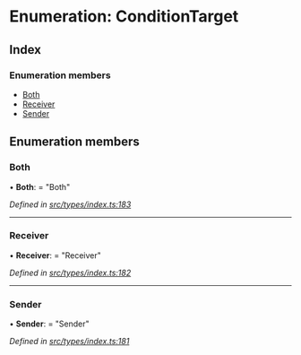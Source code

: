 # Enumeration: ConditionTarget

## Index

### Enumeration members

* [Both](conditiontarget.md#both)
* [Receiver](conditiontarget.md#receiver)
* [Sender](conditiontarget.md#sender)

## Enumeration members

###  Both

• **Both**: = "Both"

*Defined in [src/types/index.ts:183](https://github.com/PolymathNetwork/polymesh-sdk/blob/1538712/src/types/index.ts#L183)*

___

###  Receiver

• **Receiver**: = "Receiver"

*Defined in [src/types/index.ts:182](https://github.com/PolymathNetwork/polymesh-sdk/blob/1538712/src/types/index.ts#L182)*

___

###  Sender

• **Sender**: = "Sender"

*Defined in [src/types/index.ts:181](https://github.com/PolymathNetwork/polymesh-sdk/blob/1538712/src/types/index.ts#L181)*
